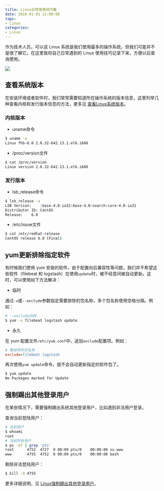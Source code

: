 ```yaml
---
title: Linux日常使用技巧集
date: 2018-01-01 22:00:00
tags:
- Linux
categories:
- Linux
---
```


作为技术人员，可以说 Linux 系统是我们使用最多的操作系统，但我们可能并不是很了解它。在这里我将自己日常遇到的 Linux 使用技巧记录下来，方便以后查询使用。

![](https://img.fanhaobai.com/2018/01/linux-skill/2a82ad6b-ab25-409f-858c-22312826ac06.jpg)<!--more-->

## 查看系统版本

在安装环境或者软件时，我们常常需要知道所在操作系统的版本信息，这里列举几种查看内核和发行版本信息的方法，更多见 [查看Linux系统版本](https://www.fanhaobai.com/2016/07/linux-version.html)。

### 内核版本

* uname命令

```Bash
$ uname -a
Linux fhb-6.6 2.6.32-642.13.1.el6.i686
```

* /proc/version文件

```Bash
$ cat /proc/version 
Linux version 2.6.32-642.13.1.el6.i686
```

### 发行版本

* lsb_release命令

```Bash
$ lsb_release -a
LSB Version:	:base-4.0-ia32:base-4.0-noarch:core-4.0-ia32
Distributor ID:	CentOS
Release:	6.8
```

* /etc/issue文件

```Bash
$ cat /etc/redhat-release
CentOS release 6.8 (Final)
```

## yum更新排除指定软件

有时候我们使用 yum 安装的软件，由于配置向后兼容性等问题，我们并不希望这些软件（filebeat 和 logstash）在使用`update`时，被不经意间被自动更新。这时，可以使用如下方法解决：

* 临时

通过`-x`或`--exclude`参数指定需要排除的包名称，多个包名称使用空格分隔。例如：

```Bash
# --exclude同样
$ yum -x filebeat logstash update
```

* 永久

在 yum 配置文件`/etc/yum.conf`中，追加`exclude`配置项。例如：

```Ini
# 需排序的包名称
exclude=filebeat logstash
```

再次使用`yum update`命令，就不会自动更新指定的软件包了。

```Bash
$ yum update
No Packages marked for Update
```

## 强制踢出其他登录用户

在某些情况下，需要强制踢出系统其他登录用户，比如遇到非法用户登录。

查询当前登陆用户：

```Bash
# 当前用户
$ whoami
root
# 当前所有用户
$ ps -ef | grep 'pts'
root      4752  4727  0 00:09 pts/0    00:00:00 su www
www       4755  4752  0 00:09 pts/0    00:00:00 bash
```

剔除非法登陆用户：

```Bash
$ kill -9 4755
```

更多详细说明，见 [Linux强制踢出其他登录用户](https://www.fanhaobai.com/2016/11/out-users.html)。